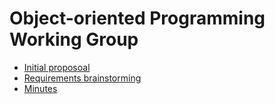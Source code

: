 # Object-oriented Programming Working Group

* [Initial proposoal](proposal/proposal.org)
* [Requirements brainstorming](spec/requirements.md)
* [Minutes](minutes/)

